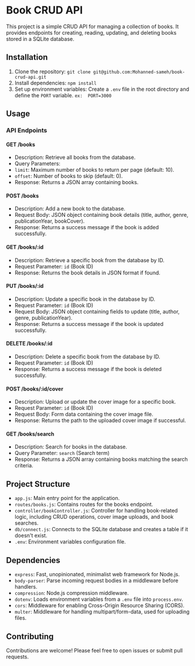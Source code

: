 # Book CRUD API

This project is a simple CRUD API for managing a collection of books. It provides endpoints for creating, reading, updating, and deleting books stored in a SQLite database.

## Installation

1. Clone the repository:
   `git clone git@github.com:Mohanned-sameh/book-crud-api.git`
2. Install dependencies:
   `npm install`
3. Set up environment variables:
   Create a `.env` file in the root directory and define the `PORT` variable.
   `ex: 
PORT=3000`

## Usage

### API Endpoints

#### GET /books

- Description: Retrieve all books from the database.
- Query Parameters:
- `limit`: Maximum number of books to return per page (default: 10).
- `offset`: Number of books to skip (default: 0).
- Response: Returns a JSON array containing books.

#### POST /books

- Description: Add a new book to the database.
- Request Body: JSON object containing book details (title, author, genre, publicationYear, bookCover).
- Response: Returns a success message if the book is added successfully.

#### GET /books/:id

- Description: Retrieve a specific book from the database by ID.
- Request Parameter: `id` (Book ID)
- Response: Returns the book details in JSON format if found.

#### PUT /books/:id

- Description: Update a specific book in the database by ID.
- Request Parameter: `id` (Book ID)
- Request Body: JSON object containing fields to update (title, author, genre, publicationYear).
- Response: Returns a success message if the book is updated successfully.

#### DELETE /books/:id

- Description: Delete a specific book from the database by ID.
- Request Parameter: `id` (Book ID)
- Response: Returns a success message if the book is deleted successfully.

#### POST /books/:id/cover

- Description: Upload or update the cover image for a specific book.
- Request Parameter: `id` (Book ID)
- Request Body: Form data containing the cover image file.
- Response: Returns the path to the uploaded cover image if successful.

#### GET /books/search

- Description: Search for books in the database.
- Query Parameter: `search` (Search term)
- Response: Returns a JSON array containing books matching the search criteria.

## Project Structure

- `app.js`: Main entry point for the application.
- `routes/books.js`: Contains routes for the books endpoint.
- `controller/bookController.js`: Controller for handling book-related logic, including CRUD operations, cover image uploads, and book searches.
- `db/connect.js`: Connects to the SQLite database and creates a table if it doesn't exist.
- `.env`: Environment variables configuration file.

## Dependencies

- `express`: Fast, unopinionated, minimalist web framework for Node.js.
- `body-parser`: Parse incoming request bodies in a middleware before handlers.
- `compression`: Node.js compression middleware.
- `dotenv`: Loads environment variables from a `.env` file into `process.env`.
- `cors`: Middleware for enabling Cross-Origin Resource Sharing (CORS).
- `multer`: Middleware for handling multipart/form-data, used for uploading files.

## Contributing

Contributions are welcome! Please feel free to open issues or submit pull requests.
